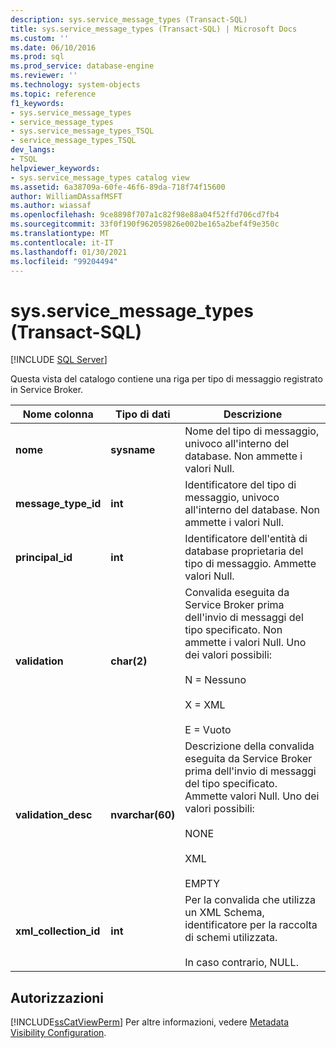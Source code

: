 ```yaml
---
description: sys.service_message_types (Transact-SQL)
title: sys.service_message_types (Transact-SQL) | Microsoft Docs
ms.custom: ''
ms.date: 06/10/2016
ms.prod: sql
ms.prod_service: database-engine
ms.reviewer: ''
ms.technology: system-objects
ms.topic: reference
f1_keywords:
- sys.service_message_types
- service_message_types
- sys.service_message_types_TSQL
- service_message_types_TSQL
dev_langs:
- TSQL
helpviewer_keywords:
- sys.service_message_types catalog view
ms.assetid: 6a38709a-60fe-46f6-89da-718f74f15600
author: WilliamDAssafMSFT
ms.author: wiassaf
ms.openlocfilehash: 9ce8898f707a1c82f98e88a04f52ffd706cd7fb4
ms.sourcegitcommit: 33f0f190f962059826e002be165a2bef4f9e350c
ms.translationtype: MT
ms.contentlocale: it-IT
ms.lasthandoff: 01/30/2021
ms.locfileid: "99204494"
---
```

# <a name="sysservice_message_types-transact-sql"></a>sys.service_message_types (Transact-SQL)
[!INCLUDE [SQL Server](../../includes/applies-to-version/sqlserver.md)]

  Questa vista del catalogo contiene una riga per tipo di messaggio registrato in Service Broker.
  
|Nome colonna|Tipo di dati|Descrizione|  
|-----------------|---------------|-----------------|  
|**nome**|**sysname**|Nome del tipo di messaggio, univoco all'interno del database. Non ammette i valori Null.|  
|**message_type_id**|**int**|Identificatore del tipo di messaggio, univoco all'interno del database. Non ammette i valori Null.|  
|**principal_id**|**int**|Identificatore dell'entità di database proprietaria del tipo di messaggio. Ammette valori Null.|  
|**validation**|**char(2)**|Convalida eseguita da Service Broker prima dell'invio di messaggi del tipo specificato. Non ammette i valori Null. Uno dei valori possibili:<br /><br /> N = Nessuno<br /><br /> X = XML<br /><br /> E = Vuoto|  
|**validation_desc**|**nvarchar(60)**|Descrizione della convalida eseguita da Service Broker prima dell'invio di messaggi del tipo specificato. Ammette valori Null. Uno dei valori possibili:<br /><br /> NONE<br /><br /> XML<br /><br /> EMPTY|  
|**xml_collection_id**|**int**|Per la convalida che utilizza un XML Schema, identificatore per la raccolta di schemi utilizzata.<br /><br /> In caso contrario, NULL.|  
  
## <a name="permissions"></a>Autorizzazioni  
 [!INCLUDE[ssCatViewPerm](../../includes/sscatviewperm-md.md)] Per altre informazioni, vedere [Metadata Visibility Configuration](../../relational-databases/security/metadata-visibility-configuration.md).  
  
  
